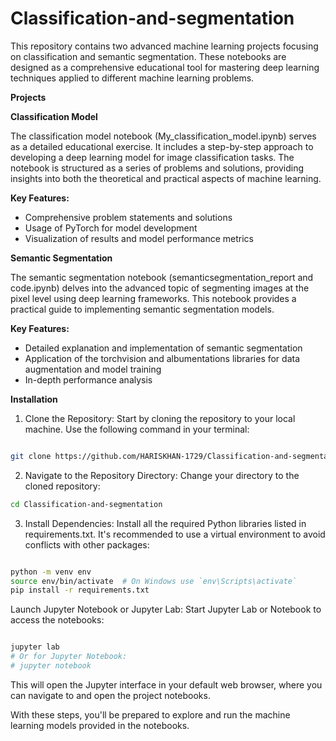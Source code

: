 # Classification-and-segmentation

This repository contains two advanced machine learning projects focusing on classification and semantic segmentation. These notebooks are designed as a comprehensive educational tool for mastering deep learning techniques applied to different machine learning problems.

**Projects**

**Classification Model**
   
The classification model notebook (My_classification_model.ipynb) serves as a detailed educational exercise. It includes a step-by-step approach to developing a deep learning model for image classification tasks. The notebook is structured as a series of problems and solutions, providing insights into both the theoretical and practical aspects of machine learning.

**Key Features:**

- Comprehensive problem statements and solutions
- Usage of PyTorch for model development
- Visualization of results and model performance metrics

**Semantic Segmentation**
   
The semantic segmentation notebook (semanticsegmentation_report and code.ipynb) delves into the advanced topic of segmenting images at the pixel level using deep learning frameworks. This notebook provides a practical guide to implementing semantic segmentation models.

**Key Features:**

- Detailed explanation and implementation of semantic segmentation
- Application of the torchvision and albumentations libraries for data augmentation and model training
- In-depth performance analysis

**Installation**

1. Clone the Repository: Start by cloning the repository to your local machine. Use the following command in your terminal:

```bash

git clone https://github.com/HARISKHAN-1729/Classification-and-segmentation.git
```

2.  Navigate to the Repository Directory: Change your directory to the cloned repository:

```bash
cd Classification-and-segmentation
```

3. Install Dependencies: Install all the required Python libraries listed in requirements.txt. It's recommended to use a virtual environment to avoid conflicts with other packages:

```bash

python -m venv env
source env/bin/activate  # On Windows use `env\Scripts\activate`
pip install -r requirements.txt

```

Launch Jupyter Notebook or Jupyter Lab: Start Jupyter Lab or Notebook to access the notebooks:

```bash

jupyter lab
# Or for Jupyter Notebook:
# jupyter notebook

```
This will open the Jupyter interface in your default web browser, where you can navigate to and open the project notebooks.

With these steps, you'll be prepared to explore and run the machine learning models provided in the notebooks.
